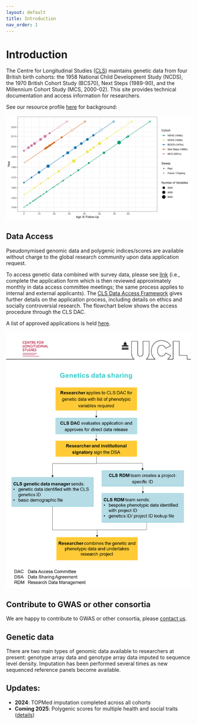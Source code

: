 ```yaml
---
layout: default
title: Introduction
nav_order: 1
---
```


# **Introduction** 

The Centre for Longitudinal Studies ([CLS](https://cls.ucl.ac.uk)) maintains genetic data from four British birth cohorts: the 1958 National Child Development Study (NCDS), the 1970 British Cohort Study (BCS70), Next Steps (1989-90), and the Millennium Cohort Study (MCS, 2000-02). This site provides technical documentation and access information for researchers.

See our resource profile <a href="https://www.medrxiv.org/content/10.1101/2024.11.06.24316761v1">here</a> for background: 

[![CLS Cohort Timeline](fig1.png)](https://www.medrxiv.org/content/10.1101/2024.11.06.24316761v1)

## Data Access

Pseudonymised genomic data and polygenic indices/scores are available without charge to the global research community upon data application request.

To access genetic data combined with survey data, please see <a href="https://cls.ucl.ac.uk/data-access-training/data-access/">link</a> (i.e., complete the application form which is then reviewed approximately monthly in data access committee meetings; the same process applies to internal and external applicants). The <a href="https://cls.ucl.ac.uk/wp-content/uploads/2017/02/CLS_Data_Access_Framework.pdf">CLS Data Access Framework</a> gives further details on the application process, including details on ethics and socially controversial research. The flowchart below shows the access procedure through the CLS DAC.

A list of approved applications is held <a href="https://cls.ucl.ac.uk/wp-content/uploads/2017/02/dac_projects_register.pdf">here</a>.

![CLS DAC Access](genetics_flowchart.png)



## Contribute to GWAS or other consortia

We are happy to contribute to GWAS or other consortia, please [contact us](mailto:clsdata@ucl.ac.uk).

## Genetic data

There are two main types of genomic data available to researchers at present: genotype array data and genotype array data imputed to sequence level density. Imputation has been performed several times as new sequenced reference panels become available. 

## Updates:

- **2024**: TOPMed imputation completed across all cohorts
- **Coming 2025**: Polygenic scores for multiple health and social traits ([details](/docs/PRS.html))
